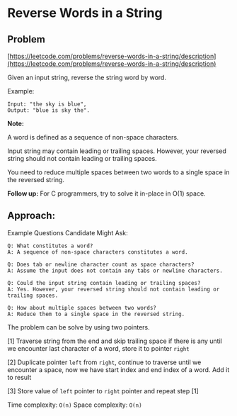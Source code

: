 # Reverse Words in a String

## Problem
[https://leetcode.com/problems/reverse-words-in-a-string/description](https://leetcode.com/problems/reverse-words-in-a-string/description)

Given an input string, reverse the string word by word.

Example:
```
Input: "the sky is blue",
Output: "blue is sky the".
```

**Note:**

A word is defined as a sequence of non-space characters.

Input string may contain leading or trailing spaces. However, your reversed string should not contain leading or trailing spaces.

You need to reduce multiple spaces between two words to a single space in the reversed string.

**Follow up:** For C programmers, try to solve it in-place in O(1) space.

## Approach:

Example Questions Candidate Might Ask:
```
Q: What constitutes a word?
A: A sequence of non-space characters constitutes a word.
```
```
Q: Does tab or newline character count as space characters?
A: Assume the input does not contain any tabs or newline characters.
```
```
Q: Could the input string contain leading or trailing spaces?
A: Yes. However, your reversed string should not contain leading or trailing spaces.
```
```
Q: How about multiple spaces between two words?
A: Reduce them to a single space in the reversed string.
```

The problem can be solve by using two pointers. 

[1] Traverse string from the end and skip trailing space if there is any until we encounter last character of a word, store it to pointer `right`

[2] Duplicate pointer `left` from `right`, continue to traverse until we encounter a space, now we have start index and end index of a word. Add it to result

[3] Store value of `left` pointer to `right` pointer and repeat step [1]

Time complexity: `O(n)`
Space complexity: `O(n)`
